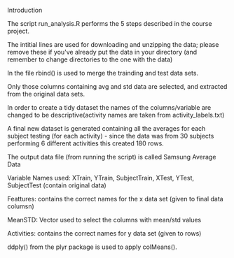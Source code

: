 Introduction

The script run_analysis.R performs the 5 steps described in the course project.

The intitial lines are used for downloading and unzipping the data; please remove these if you've already put the data in your directory (and remember to change directories to the one with the data)

In the file rbind() is used to merge the trainding and test data sets.

Only those columns containing avg and std data are selected, and extracted from the original data sets.

In order to create a tidy dataset the names of the columns/variable are changed to be descriptive(activity names are taken from activity_labels.txt)

A final new dataset is generated containing all the averages for each subject testing (for each activity) - since the data was from 30 subjects performing 6 different activities this created 180 rows.

The output data file (from running the script) is called Samsung Average Data

Variable Names used: XTrain, YTrain, SubjectTrain, XTest, YTest, SubjectTest (contain original data)

Feattures: contains the correct names for the x data set (given to final data columsn)

MeanSTD: Vector used to select the columns with mean/std values

Activities: contains the correct names for y data set (given to rows)

ddply() from the plyr package is used to apply colMeans().
